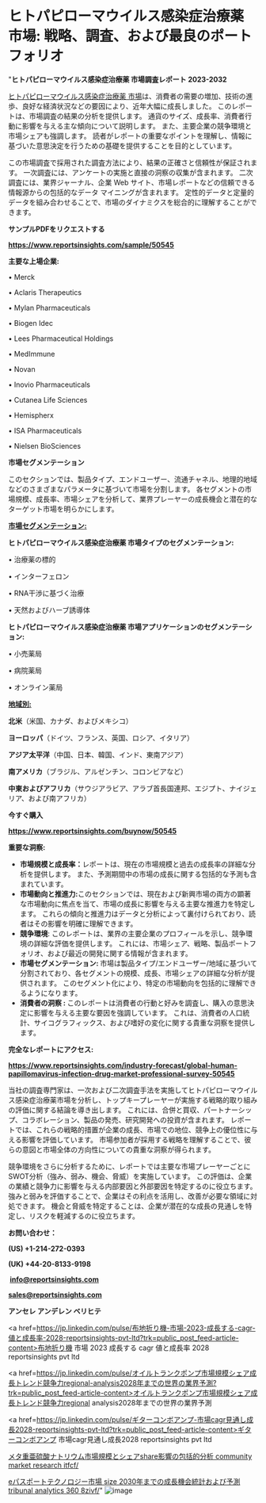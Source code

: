 # ヒトパピローマウイルス感染症治療薬 市場: 戦略、調査、および最良のポートフォリオ

"<strong>ヒトパピローマウイルス感染症治療薬 市場調査レポート 2023-2032</strong>

<a href=https://www.reportsinsights.com/sample/50545>ヒトパピローマウイルス感染症治療薬 市場</a>は、消費者の需要の増加、技術の進歩、良好な経済状況などの要因により、近年大幅に成長しました。 このレポートは、市場調査の結果の分析を提供します。 通貨のサイズ、成長率、消費者行動に影響を与える主な傾向について説明します。 また、主要企業の競争環境と市場シェアも強調します。 読者がレポートの重要なポイントを理解し、情報に基づいた意思決定を行うための基礎を提供することを目的としています。

この市場調査で採用された調査方法により、結果の正確さと信頼性が保証されます。 一次調査には、アンケートの実施と直接の洞察の収集が含まれます。 二次調査には、業界ジャーナル、企業 Web サイト、市場レポートなどの信頼できる情報源からの包括的なデータ マイニングが含まれます。 定性的データと定量的データを組み合わせることで、市場のダイナミクスを総合的に理解することができます。

<strong><b>サンプルPDFをリクエストする</b></strong>

<a href=https://www.reportsinsights.com/sample/50545><strong><u>https://www.reportsinsights.com/sample/50545</u></strong></a>

<strong>主要な上場企業:</strong>

• Merck

• Aclaris Therapeutics

• Mylan Pharmaceuticals

• Biogen Idec

• Lees Pharmaceutical Holdings

• MedImmune

• Novan

• Inovio Pharmaceuticals

• Cutanea Life Sciences

• Hemispherx

• ISA Pharmaceuticals

• Nielsen BioSciences

<strong>市場セグメンテーション</strong>

このセクションでは、製品タイプ、エンドユーザー、流通チャネル、地理的地域などのさまざまなパラメータに基づいて市場を分割します。 各セグメントの市場規模、成長率、市場シェアを分析して、業界プレーヤーの成長機会と潜在的なターゲット市場を明らかにします。

<strong><u>市場セグメンテーション</u></strong><strong><u>:</u></strong>

<strong>ヒトパピローマウイルス感染症治療薬 市場タイプのセグメンテーション:</strong>

• 治療薬の標的

• インターフェロン

• RNA干渉に基づく治療

• 天然およびハーブ誘導体

<strong>ヒトパピローマウイルス感染症治療薬 市場アプリケーションのセグメンテーション:</strong>

• 小売薬局

• 病院薬局

• オンライン薬局

<strong><u>地域別</u></strong><strong><u>:</u></strong>

<strong>北米</strong>（米国、カナダ、およびメキシコ）

<strong>ヨーロッパ</strong>（ドイツ、フランス、英国、ロシア、イタリア）

<strong>アジア太平洋</strong>（中国、日本、韓国、インド、東南アジア）

<strong>南アメリカ</strong>（ブラジル、アルゼンチン、コロンビアなど）

<strong>中東およびアフリカ</strong>（サウジアラビア、アラブ首長国連邦、エジプト、ナイジェリア、および南アフリカ）

<strong>今すぐ購入</strong>

<a href=https://www.reportsinsights.com/buynow/50545><strong><u>https://www.reportsinsights.com/buynow/50545</u></strong></a>

<strong>重要な洞察:</strong>
<ul>
  <li><strong>市場規模と成長率：</strong>レポートは、現在の市場規模と過去の成長率の詳細な分析を提供します。 また、予測期間中の市場の成長に関する包括的な予測も含まれています。</li>
  <li><strong>市場動向と推進力:</strong>このセクションでは、現在および新興市場の両方の顕著な市場動向に焦点を当て、市場の成長に影響を与える主要な推進力を特定します。 これらの傾向と推進力はデータと分析によって裏付けられており、読者はその影響を明確に理解できます。</li>
  <li><strong>競争環境</strong>: このレポートは、業界の主要企業のプロフィールを示し、競争環境の詳細な評価を提供します。 これには、市場シェア、戦略、製品ポートフォリオ、および最近の開発に関する情報が含まれます。</li>
  <li><strong>市場セグメンテーション: </strong>市場は製品タイプ/エンドユーザー/地域に基づいて分割されており、各セグメントの規模、成長、市場シェアの詳細な分析が提供されます。 このセグメント化により、特定の市場動向を包括的に理解できるようになります。</li>
  <li><strong>消費者の洞察 : </strong>このレポートは消費者の行動と好みを調査し、購入の意思決定に影響を与える主要な要因を強調しています。 これは、消費者の人口統計、サイコグラフィックス、および嗜好の変化に関する貴重な洞察を提供します。</li>
</ul>
<strong>完全なレポートにアクセス:</strong>

<a href=https://www.reportsinsights.com/industry-forecast/global-human-papillomavirus-infection-drug-market-professional-survey-50545><strong><u><b>https://www.reportsinsights.com/industry-forecast/global-human-papillomavirus-infection-drug-market-professional-survey-50545</b></u></strong></a>

当社の調査専門家は、一次および二次調査手法を実施してヒトパピローマウイルス感染症治療薬市場を分析し、トップキープレーヤーが実施する戦略的取り組みの評価に関する結論を導き出します。 これには、合併と買収、パートナーシップ、コラボレーション、製品の発売、研究開発への投資が含まれます。 レポートでは、これらの戦略的措置が企業の成長、市場での地位、競争上の優位性に与える影響を評価しています。 市場参加者が採用する戦略を理解することで、彼らの意図と市場全体の方向性についての貴重な洞察が得られます。

競争環境をさらに分析するために、レポートでは主要な市場プレーヤーごとにSWOT分析（強み、弱み、機会、脅威）を実施しています。 この評価は、企業の業績と競争力に影響を与える内部要因と外部要因を特定するのに役立ちます。 強みと弱みを評価することで、企業はその利点を活用し、改善が必要な領域に対処できます。 機会と脅威を特定することは、企業が潜在的な成長の見通しを特定し、リスクを軽減するのに役立ちます。

<strong>お問い合わせ：</strong>

<strong>(US) +1-214-272-0393</strong>

<strong>(UK) +44-20-8133-9198</strong>

<strong> </strong><a href=info@reportsinsights.com><strong><u>info@reportsinsights.com</u></strong></a>

<a href=sales@reportsinsights.com><strong><u>sales@reportsinsights.com</u></strong></a>

<strong>アンセレ アンデレン ベリヒテ</strong>

<a href=https://jp.linkedin.com/pulse/布地折り機-市場-2023-成長する-cagr-値と成長率-2028-reportsinsights-pvt-ltd?trk=public_post_feed-article-content>布地折り機 市場 2023 成長する cagr 値と成長率 2028 reportsinsights pvt ltd</a>

<a href=https://jp.linkedin.com/pulse/オイルトランクポンプ市場規模シェア成長トレンド競争力regional-analysis2028年までの世界の業界予測?trk=public_post_feed-article-content>オイルトランクポンプ市場規模シェア成長トレンド競争力regional analysis2028年までの世界の業界予測</a>

<a href=https://jp.linkedin.com/pulse/ギターコンボアンプ-市場cagr見通し成長2028-reportsinsights-pvt-ltd?trk=public_post_feed-article-content>ギターコンボアンプ 市場cagr見通し成長2028 reportsinsights pvt ltd</a>

<a href=https://www.linkedin.com/pulse/メタ重亜硫酸ナトリウム市場規模とシェアshare影響の包括的分析-community-market-research-itfcf/>メタ重亜硫酸ナトリウム市場規模とシェアshare影響の包括的分析 community market research itfcf/</a>

<a href=https://www.linkedin.com/pulse/eパスポートテクノロジー市場-size-2030年までの成長機会統計および予測-tribunal-analytics-360-8zivf/>eパスポートテクノロジー市場 size 2030年までの成長機会統計および予測 tribunal analytics 360 8zivf/</a>"
![image](https://github.com/gayatrid12/RIMarket/assets/158473851/f59f0ddd-d5d1-47e5-8448-c1909d4d1234)

